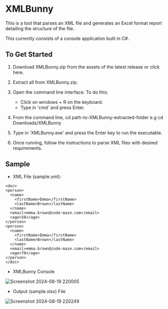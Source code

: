 # XMLBunny

This is a tool that parses an XML file and generates an Excel format report detailing the structure of the file.

This currently consists of a console application built in C#.

## To Get Started

1. Download XMLBunny.zip from the assets of the latest release or click <a style="cursor:pointer;" src="http://google.com">here</a>.

2. Extract all from XMLBunny.zip.

3. Open the command line interface. To do this:
    - Click on windows + R on the keyboard.
    - Type in 'cmd' and press Enter.

4. From the command line, cd path-to-XMLBunny-extracted-folder e.g cd Downloads/XMLBunny

5. Type in 'XMLBunny.exe' and press the Enter key to run the executable.

6. Once running, follow the instructions to parse XML files with desired requirements.

## Sample

- XML File (sample.xml):

```<root>
<doc>
<person>
  <name>
    <firstName>Emma</firstName>
    <lastName>Brown</lastName>
  </name>
  <email>emma.brown@code-maze.com</email>
  <age>58</age>
</person>
<person>
  <name>
    <firstName>Emma</firstName>
    <lastName>Brown</lastName>
  </name>
  <email>emma.brown@code-maze.com</email>
  <age>70</age>
</person>
</doc>
```

- XMLBunny Console

![Screenshot 2024-08-19 220005](https://github.com/user-attachments/assets/39f50e9c-ace7-408b-b796-2f3b119cc552)

- Output (sample.xlsx) File

![Screenshot 2024-08-19 220249](https://github.com/user-attachments/assets/4414cd93-4c63-457c-b1d5-4fb569b5d6e2)
